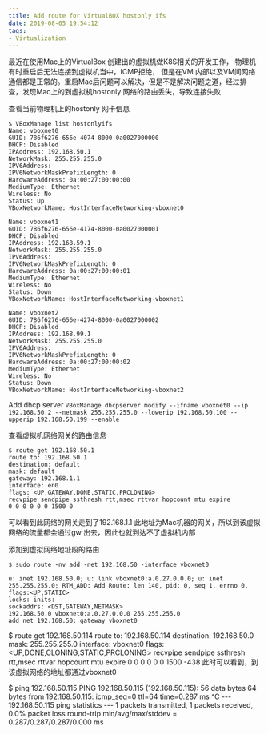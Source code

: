 ```yaml
---
title: Add route for VirtualBOX hostonly ifs
date: 2019-08-05 19:54:12
tags:
- Virtualization
---
```



最近在使用Mac上的VirtualBox 创建出的虚拟机做K8S相关的开发工作， 物理机有时重启后无法连接到虚拟机当中，ICMP拒绝， 但是在VM 内部以及VM间网络通信都是正常的。重启Mac后问题可以解决，但是不是解决问题之道，经过排查，发现Mac上的到虚拟机hostonly 网络的路由丢失，导致连接失败

<!-- more -->

查看当前物理机上的hostonly 网卡信息
```
$ VBoxManage list hostonlyifs
Name: vboxnet0
GUID: 786f6276-656e-4074-8000-0a0027000000
DHCP: Disabled
IPAddress: 192.168.50.1
NetworkMask: 255.255.255.0
IPV6Address:
IPV6NetworkMaskPrefixLength: 0
HardwareAddress: 0a:00:27:00:00:00
MediumType: Ethernet
Wireless: No
Status: Up
VBoxNetworkName: HostInterfaceNetworking-vboxnet0

Name: vboxnet1
GUID: 786f6276-656e-4174-8000-0a0027000001
DHCP: Disabled
IPAddress: 192.168.59.1
NetworkMask: 255.255.255.0
IPV6Address:
IPV6NetworkMaskPrefixLength: 0
HardwareAddress: 0a:00:27:00:00:01
MediumType: Ethernet
Wireless: No
Status: Down
VBoxNetworkName: HostInterfaceNetworking-vboxnet1

Name: vboxnet2
GUID: 786f6276-656e-4274-8000-0a0027000002
DHCP: Disabled
IPAddress: 192.168.99.1
NetworkMask: 255.255.255.0
IPV6Address:
IPV6NetworkMaskPrefixLength: 0
HardwareAddress: 0a:00:27:00:00:02
MediumType: Ethernet
Wireless: No
Status: Down
VBoxNetworkName: HostInterfaceNetworking-vboxnet2
```
Add dhcp server
`VBoxManage dhcpserver modify --ifname vboxnet0 --ip 192.168.50.2 --netmask 255.255.255.0 --lowerip 192.168.50.100 --upperip 192.168.50.199 --enable`

查看虚拟机网络网关的路由信息
```
$ route get 192.168.50.1
route to: 192.168.50.1
destination: default
mask: default
gateway: 192.168.1.1
interface: en0
flags: <UP,GATEWAY,DONE,STATIC,PRCLONING>
recvpipe sendpipe ssthresh rtt,msec rttvar hopcount mtu expire
0 0 0 0 0 0 1500 0
```
可以看到此网络的网关走到了192.168.1.1 此地址为Mac机器的网关，所以到该虚拟网络的流量都会通过gw 出去，因此也就到达不了虚拟机内部

添加到虚拟网络地址段的路由

`$ sudo route -nv add -net 192.168.50 -interface vboxnet0`

```
u: inet 192.168.50.0; u: link vboxnet0:a.0.27.0.0.0; u: inet 255.255.255.0; RTM_ADD: Add Route: len 140, pid: 0, seq 1, errno 0, flags:<UP,STATIC>
locks: inits:
sockaddrs: <DST,GATEWAY,NETMASK>
192.168.50.0 vboxnet0:a.0.27.0.0.0 255.255.255.0
add net 192.168.50: gateway vboxnet0
```

$ route get 192.168.50.114
route to: 192.168.50.114
destination: 192.168.50.0
mask: 255.255.255.0
interface: vboxnet0
flags: <UP,DONE,CLONING,STATIC,PRCLONING>
recvpipe sendpipe ssthresh rtt,msec rttvar hopcount mtu expire
0 0 0 0 0 0 1500 -438
此时可以看到，到该虚拟网络的地址都通过vboxnet0

$ ping 192.168.50.115
PING 192.168.50.115 (192.168.50.115): 56 data bytes
64 bytes from 192.168.50.115: icmp_seq=0 ttl=64 time=0.287 ms
^C
--- 192.168.50.115 ping statistics ---
1 packets transmitted, 1 packets received, 0.0% packet loss
round-trip min/avg/max/stddev = 0.287/0.287/0.287/0.000 ms


